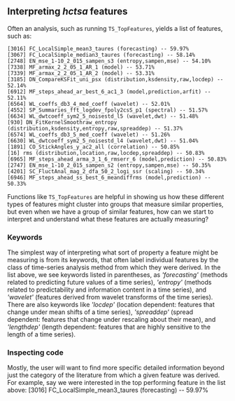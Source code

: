 ## Interpreting _hctsa_ features

Often an analysis, such as running `TS_TopFeatures`, yields a list of features, such as:

```
[3016] FC_LocalSimple_mean3_taures (forecasting) -- 59.97%
[3067] FC_LocalSimple_median3_taures (forecasting) -- 58.14%
[2748] EN_mse_1-10_2_015_sampen_s3 (entropy,sampen,mse) -- 54.10%
[7338] MF_armax_2_2_05_1_AR_1 (model) -- 53.71%
[7339] MF_armax_2_2_05_1_AR_2 (model) -- 53.31%
[3185] DN_CompareKSFit_uni_psx (distribution,ksdensity,raw,locdep) -- 52.14%
[6912] MF_steps_ahead_ar_best_6_ac1_3 (model,prediction,arfit) -- 52.11%
[6564] WL_coeffs_db3_4_med_coeff (wavelet) -- 52.01%
[4552] SP_Summaries_fft_logdev_fpoly2csS_p1 (spectral) -- 51.57%
[6634] WL_dwtcoeff_sym2_5_noisestd_l5 (wavelet,dwt) -- 51.48%
[930] DN_FitKernelSmoothraw_entropy (distribution,ksdensity,entropy,raw,spreaddep) -- 51.37%
[6574] WL_coeffs_db3_5_med_coeff (wavelet) -- 51.26%
[6630] WL_dwtcoeff_sym2_5_noisestd_l4 (wavelet,dwt) -- 51.04%
[1891] CO_StickAngles_y_ac2_all (correlation) -- 50.85%
[16] rms (distribution,location,raw,locdep,spreaddep) -- 50.83%
[6965] MF_steps_ahead_arma_3_1_6_rmserr_6 (model,prediction) -- 50.83%
[2747] EN_mse_1-10_2_015_sampen_s2 (entropy,sampen,mse) -- 50.35%
[4201] SC_FluctAnal_mag_2_dfa_50_2_logi_ssr (scaling) -- 50.34%
[6946] MF_steps_ahead_ss_best_6_meandiffrms (model,prediction) -- 50.33%
```

Functions like `TS_TopFeatures` are helpful in showing us how these different types of features might cluster into groups that measure similar properties, but even when we have a group of similar features, how can we start to interpret and understand what these features are actually measuring?

### Keywords
The simplest way of interpreting what sort of property a feature might be measuring is from its keywords, that often label individual features by the class of time-series analysis method from which they were derived.
In the list above, we see keywords listed in parentheses, as _'forecasting'_ (methods related to predicting future values of a time series), _'entropy'_ (methods related to predictability and information content in a time series), and _'wavelet'_ (features derived from wavelet transforms of the time series).
There are also keywords like _'locdep'_ (location dependent: features that change under mean shifts of a time series), _'spreaddep'_ (spread dependent: features that change under rescaling about their mean), and _'lengthdep'_ (length dependent: features that are highly sensitive to the length of a time series).

### Inspecting code
Mostly, the user will want to find more specific detailed information beyond just the category of the literature from which a given feature was derived.
For example, say we were interested in the top performing feature in the list above:
    [3016] FC_LocalSimple_mean3_taures (forecasting) -- 59.97%
